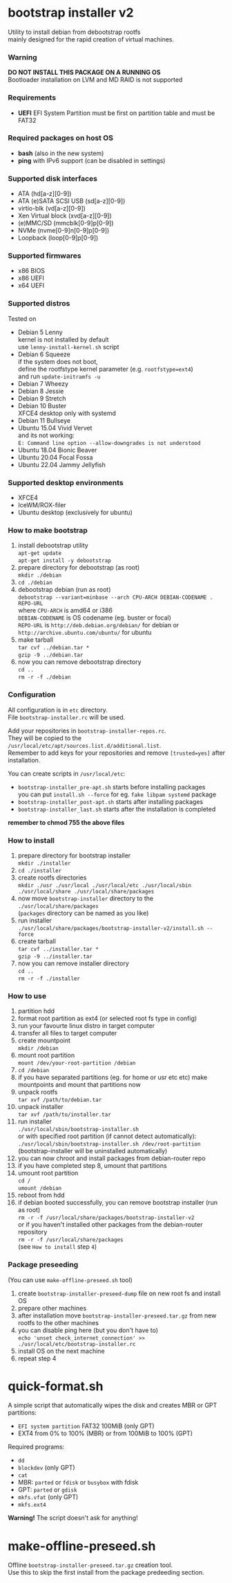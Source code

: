 # bootstrap installer v2
Utility to install debian from debootstrap rootfs  
mainly designed for the rapid creation of virtual machines.

### Warning
**DO NOT INSTALL THIS PACKAGE ON A RUNNING OS**  
Bootloader installation on LVM and MD RAID is not supported

### Requirements
* **UEFI** EFI System Partition must be first on partition table and must be FAT32

### Required packages on host OS
* **bash** (also in the new system)
* **ping** with IPv6 support (can be disabled in settings)

### Supported disk interfaces
* ATA (hd[a-z][0-9])
* ATA (e)SATA SCSI USB (sd[a-z][0-9])
* virtio-blk (vd[a-z][0-9])
* Xen Virtual block (xvd[a-z][0-9])
* (e)MMC/SD (mmcblk[0-9]p[0-9])
* NVMe (nvme[0-9]n[0-9]p[0-9])
* Loopback (loop[0-9]p[0-9])

### Supported firmwares
* x86 BIOS
* x86 UEFI
* x64 UEFI

### Supported distros
Tested on
* Debian 5 Lenny  
	kernel is not installed by default  
	use `lenny-install-kernel.sh` script
* Debian 6 Squeeze  
	if the system does not boot,  
	define the rootfstype kernel parameter (e.g. `rootfstype=ext4`)  
	and run `update-initramfs -u`
* Debian 7 Wheezy
* Debian 8 Jessie
* Debian 9 Stretch
* Debian 10 Buster  
	XFCE4 desktop only with systemd
* Debian 11 Bullseye
* Ubuntu 15.04 Vivid Vervet  
	and its not working:  
	`E: Command line option --allow-downgrades is not understood`
* Ubuntu 18.04 Bionic Beaver
* Ubuntu 20.04 Focal Fossa
* Ubuntu 22.04 Jammy Jellyfish

### Supported desktop environments
* XFCE4
* IceWM/ROX-filer
* Ubuntu desktop (exclusively for ubuntu)

### How to make bootstrap
1) install debootstrap utility  
	`apt-get update`  
	`apt-get install -y debootstrap`
2) prepare directory for debootstrap (as root)  
	`mkdir ./debian`
3) `cd ./debian`
4) debootstrap debian (run as root)  
	`debootstrap --variant=minbase --arch CPU-ARCH DEBIAN-CODENAME . REPO-URL`  
	where `CPU-ARCH` is amd64 or i386  
	`DEBIAN-CODENAME` is OS codename (eg. buster or focal)  
	`REPO-URL` is `http://deb.debian.org/debian/` for debian or `http://archive.ubuntu.com/ubuntu/` for ubuntu
5) make tarball  
	`tar cvf ../debian.tar *`  
	`gzip -9 ../debian.tar`
6) now you can remove debootstrap directory  
	`cd ..`  
	`rm -r -f ./debian`

### Configuration
All configuration is in `etc` directory.  
File `bootstrap-installer.rc` will be used.  

Add your repositories in `bootstrap-installer-repos.rc`.  
They will be copied to the `/usr/local/etc/apt/sources.list.d/additional.list`.  
Remember to add keys for your repositories and remove `[trusted=yes]` after installation.  

You can create scripts in `/usr/local/etc`:
* `bootstrap-installer_pre-apt.sh` starts before installing packages  
	you can put `install.sh --force` for eg. `fake libpam systemd` package
* `bootstrap-installer_post-apt.sh` starts after installing packages
* `bootstrap-installer_last.sh` starts after the installation is completed

**remember to chmod 755 the above files**

### How to install
1) prepare directory for bootstrap installer  
	`mkdir ./installer`
2) `cd ./installer`
3) create rootfs directories  
	`mkdir ./usr ./usr/local ./usr/local/etc ./usr/local/sbin ./usr/local/share ./usr/local/share/packages`
4) now move `bootstrap-installer` directory to the `./usr/local/share/packages`  
	(`packages` directory can be named as you like)
5) run installer  
	`./usr/local/share/packages/bootstrap-installer-v2/install.sh --force`
6) create tarball  
	`tar cvf ../installer.tar *`  
	`gzip -9 ../installer.tar`
7) now you can remove installer directory  
	`cd ..`  
	`rm -r -f ./installer`

### How to use
1) partition hdd
2) format root partition as ext4 (or selected root fs type in config)
3) run your favourte linux distro in target computer
4) transfer all files to target computer
5) create mountpoint  
	`mkdir /debian`
6) mount root partition  
	`mount /dev/your-root-partition /debian`
7) `cd /debian`
8) if you have separated partitions (eg. for home or usr etc etc) make mountpoints and mount that partitions now
9) unpack rootfs  
	`tar xvf /path/to/debian.tar`
10) unpack installer  
	`tar xvf /path/to/installer.tar`
11) run installer  
	`./usr/local/sbin/bootstrap-installer.sh`  
	or with specified root partition (if cannot detect automatically):  
	`./usr/local/sbin/bootstrap-installer.sh /dev/root-partition`  
	(bootstrap-installer will be uninstalled automatically)
12) you can now chroot and install packages from debian-router repo
13) if you have completed step 8, umount that partitions
14) umount root partition  
	`cd /`  
	`umount /debian`
15) reboot from hdd
16) if debian booted successfully, you can remove bootstrap installer (run as root)  
	`rm -r -f /usr/local/share/packages/bootstrap-installer-v2`  
	or if you haven't installed other packages from the debian-router repository  
	`rm -r -f /usr/local/share/packages`  
	(see `How to install` step `4`)

### Package preseeding
(You can use `make-offline-preseed.sh` tool)
1) create `bootstrap-installer-preseed-dump` file on new root fs and install OS
2) prepare other machines
3) after installation move `bootstrap-installer-preseed.tar.gz` from new rootfs to the other machines
4) you can disable ping here (but you don't have to)  
	`echo 'unset check_internet_connection' >> ./usr/local/etc/bootstrap-installer.rc`
5) install OS on the next machine
6) repeat step 4

# quick-format.sh
A simple script that automatically wipes the disk and creates MBR or GPT partitions:
* `EFI system partition` FAT32 100MiB (only GPT)
* EXT4 from 0% to 100% (MBR) or from 100MiB to 100% (GPT)

Required programs:
* `dd`
* `blockdev` (only GPT)
* `cat`
* MBR: `parted` or `fdisk` or `busybox` with fdisk
* GPT: `parted` or `gdisk`
* `mkfs.vfat` (only GPT)
* `mkfs.ext4`

**Warning!** The script doesn't ask for anything!

# make-offline-preseed.sh
Offline `bootstrap-installer-preseed.tar.gz` creation tool.  
Use this to skip the first install from the package predeeding section.
